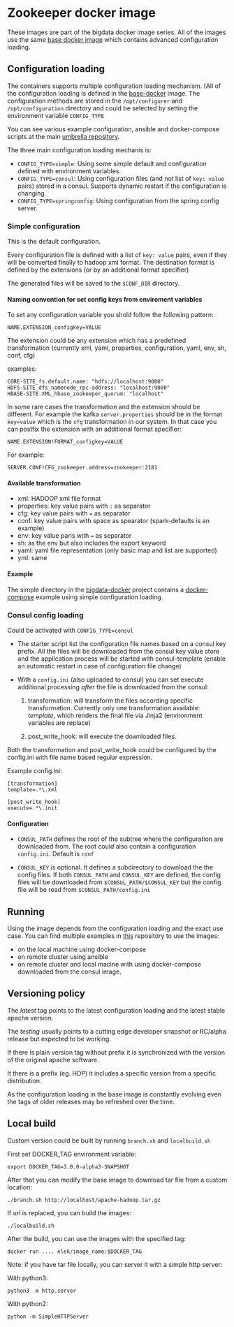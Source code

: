 # Zookeeper docker image

These images are part of the bigdata docker image series. All of the images use the same [base docker image](https://github.com/elek/docker-bigdata-base) which contains advanced configuration loading.


## Configuration loading

The containers supports multiple configuration loading mechanism. (All of the configuration loading is defined in the [base-docker](https://github.com/elek/docker-bigdata-base) image. The configuration methods are stored in the `/opt/configurer` and `/opt/configuration` directory and could be selected by setting the environment variable `CONFIG_TYPE`

You can see various example configuration, ansible and docker-compose scripts at the main [umbrella repository](https://github.com/elek/bigdata-docker).

The three main configuration loading mechanis is:

 * ```CONFIG_TYPE=simple```: Using some simple default and configuration defined with environment variables.
 * ```CONFIG_TYPE=consul```: Using configuration files (and not list of ```key: value``` pairs) stored in a consul. Supports dynamic restart if the configuration is changing.
 * ```CONFIG_TYPE=springconfig```: Using configuration from the spring config server.

### Simple configuration

This is the default configuration.

Every configuration file is defined with a list of ```key: value``` pairs, even if they will be converted finally to hadoop xml format. The destination format is defined by the extensions (or by an additional format specifier)

The generated files will be saved to the `$CONF_DIR` directory.

#### Naming convention for set config keys from enviroment variables

To set any configuration variable you shold follow the following pattern:

```
NAME.EXTENSION_configkey=VALUE
```

The extension could be any extension which has a predefined transformation (currently xml, yaml, properties, configuration, yaml, env, sh, conf, cfg)

examples:

```
CORE-SITE_fs.default.name: "hdfs://localhost:9000"
HDFS-SITE_dfs_namenode_rpc-address: "localhost:9000"
HBASE-SITE.XML_hbase_zookeeper_quorum: "localhost"
```

In some rare cases the transformation and the extension should be different. For example the kafka `server.properties` should be in the format `key=value` which is the `cfg` transformation in our system. In that case you can postfix the extension with an additional format specifier:


```
NAME.EXTENSION!FORMAT_configkey=VALUE
```

For example:

```
SERVER.CONF!CFG_zookeeper.address=zookeeper:2181
```

#### Available transformation

 * xml: HADOOP xml file format
 * properties: key value pairs with ```:``` as separator
 * cfg: key value pairs with ```=``` as separator
 * conf: key value pairs with space as spearator (spark-defaults is an example)
 * env: key value paris with ```=``` as separator
 * sh: as the env but also includes the export keyword
 * yaml: yaml file representation (only basic map and list are supported)
 * yml: same

#### Example

The simple directory in the [bigdata-docker](https://github.com/elek/bigdata-docker) project contains a [docker-compose](https://github.com/elek/bigdata-docker/blob/master/simple/docker-compose.yaml) example using simple configuration loading.

### Consul config loading

Could be activated with ```CONFIG_TYPE=consul```

* The starter script list the configuration file names based on a consul key prefix. All the files will be downloaded from the consul key value store and the application process will be started with consul-template (enable an automatic restart in case of configuration file change)

* With a `config.ini` (also uploaded to consul) you can set execute additional processing _after_ the file is downloaded from the consul:

   1. transformation: will transform the files according specific transformation. Currently only one transformation available: _template_, which renders the final file via Jinja2 (environment variables are replace)

   2. post_write_hook: will execute  the downloaded files.

Both the transformation and post_write_hook could be configured by the config.ini with file name based regular expression.

Example config.ini:

```
[transformation]
template=.*\.xml

[post_write_hook]
execute=.*\.init
```

#### Configuration

 * `CONSUL_PATH` defines the root of the subtree where the configuration are downloaded from. The root could also contain a configuration `config.ini`. Default is `conf`

 *  `CONSUL_KEY` is optional. It defines a subdirectory to download the the config files. If both `CONSUL_PATH` and `CONSUL_KEY` are defined, the config files will be downloaded from `$CONSUL_PATH/$CONSUL_KEY` but the config file will be read from `$CONSUL_PATH/config.ini`

## Running

Using the image depends from the configuration loading and the exact use case. You can find multiple examples in [this](https://github.com/elek/bigdata-docker) repository to use the images:

* on the local machine using docker-compose
* on remote cluster using ansible 
* on remote cluster and local macine with using docker-compose downloaded from the consul image. 



## Versioning policy

  The _latest_ tag points to the latest configuration loading and the latest stable apache version.

  The _testing_ usually points to a cutting edge developer snapshot or RC/alpha release but expected to be working. 

  If there is plain version tag without prefix it is synchronized with the version of the original apache software.

  It there is a prefix (eg. HDP) it includes a specific version from a specific distribution.

  As the configuration loading in the base image is constantly evolving even the tags of older releases may be refreshed over the time.

## Local build

Custom version could be built by running `branch.sh` and `localbuild.sh`

First set DOCKER_TAG environment variable:

```
export DOCKER_TAG=3.0.0-alpha3-SNAPSHOT
```

After that you can modify the base image to download tar file from a custom location:

```
./branch.sh http://localhost/apache-hadoop.tar.gz
```

If url is replaced, you can build the images:

```
./localbuild.sh
```

After the build, you can use the images with the specified tag:

```
docker run .... elek/image_name:$DOCKER_TAG
```

Note: if you have tar file locally, you can server it with a simple http server:

With python3:
```
python3 -m http.server
```

With python2:
```
python -m SimpleHTTPServer
```
